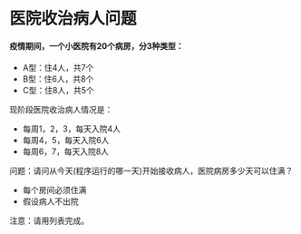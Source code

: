 # 医院收治病人问题


#### 疫情期间，一个小医院有20个病房，分3种类型：
* A型：住4人，共7个
* B型：住6人，共8个
* C型：住8人，共5个

现阶段医院收治病人情况是：
* 每周1，2，3，每天入院4人
* 每周4，5，每天入院6人
* 每周6，7，每天入院8人

问题：请问从今天(程序运行的哪一天)开始接收病人，医院病房多少天可以住满？
* 每个房间必须住满
* 假设病人不出院

注意：请用列表完成。